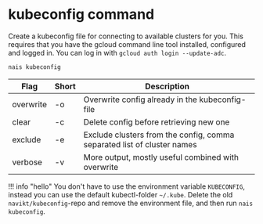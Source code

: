 # kubeconfig command

Create a kubeconfig file for connecting to available clusters for you.
This requires that you have the gcloud command line tool installed, configured and logged in.
You can log in with `gcloud auth login --update-adc`.

```bash
nais kubeconfig
```

| Flag      | Short | Description                                                             |
| --------- | ----- | ----------------------------------------------------------------------- |
| overwrite | -o    | Overwrite config already in the kubeconfig-file                         |
| clear     | -c    | Delete config before retrieving new one                                 |
| exclude   | -e    | Exclude clusters from the config, comma separated list of cluster names |
| verbose   | -v    | More output, mostly useful combined with overwrite                      |

!!! info "hello"
    You don't have to use the environment variable `KUBECONFIG`, instead you can use the default kubectl-folder `~/.kube`.
    Delete the old `navikt/kubeconfig`-repo and remove the environment file, and then run `nais kubeconfig`.
